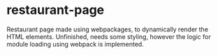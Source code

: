 # restaurant-page
Restaurant page made using webpackages, to dynamically render the HTML elements.
Unfinished, needs some styling, however the logic for module loading using webpack is implemented.
